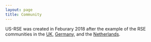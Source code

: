 ```yaml
---
layout: page
title: Community
---
```


US-RSE was created in Feburary 2018 after the example of the RSE communities in the [UK](http://rse.ac.uk), [Germany](http://www.de-rse.org/en/), and the [Netherlands](http://nl-rse.org). 

